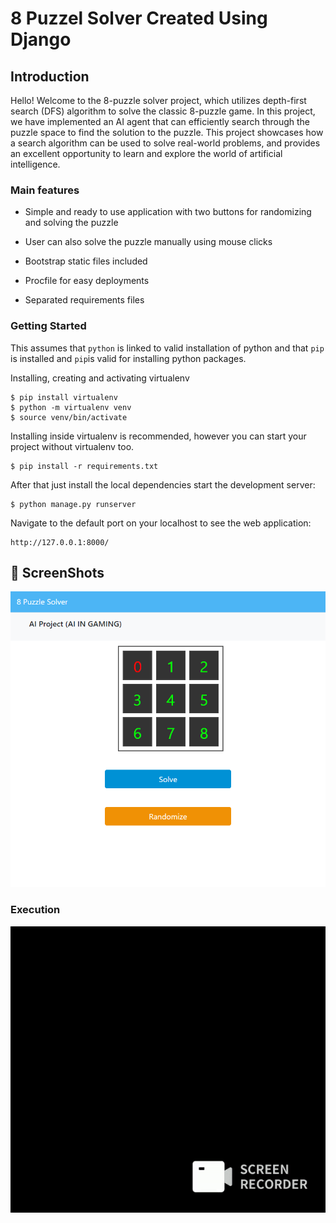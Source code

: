 # 8 Puzzel Solver Created Using Django

## Introduction

Hello! Welcome to the 8-puzzle solver project, which utilizes depth-first search (DFS) algorithm to solve the classic 8-puzzle game. In this project, we have implemented an AI agent that can efficiently search through the puzzle space to find the solution to the puzzle. This project showcases how a search algorithm can be used to solve real-world problems, and provides an excellent opportunity to learn and explore the world of artificial intelligence.


### Main features

* Simple and ready to use application with two buttons for randomizing and solving the puzzle

* User can also solve the puzzle manually using mouse clicks

* Bootstrap static files included

* Procfile for easy deployments

* Separated requirements files
      
### Getting Started

This assumes that `python` is linked to valid installation of python and that `pip` is installed and `pip`is valid
for installing python packages.

Installing, creating and activating virtualenv

    $ pip install virtualenv
    $ python -m virtualenv venv
    $ source venv/bin/activate


Installing inside virtualenv is recommended, however you can start your project without virtualenv too.

    $ pip install -r requirements.txt
     
      
After that just install the local dependencies start the development server:

    $ python manage.py runserver

Navigate to the default port on your localhost to see the web application:

```djangourlpath
http://127.0.0.1:8000/
```

## 📸 ScreenShots
<img src="screenshots/output.png"/>

### Execution
<img src="screenshots/running.gif"/>
